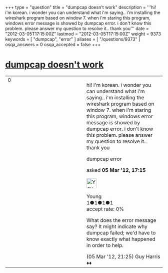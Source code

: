 +++
type = "question"
title = "dumpcap doesn&#x27;t work"
description = '''hi! i&#x27;m korean. i wonder you can understand what i&#x27;m saying.. i&#x27;m installing the wireshark program based on window 7. when i&#x27;m staring this program, windows error message is showed by dumpcap error. i don&#x27;t know this problem. please answer my question to resolve it.. thank you'''
date = "2012-03-05T17:15:00Z"
lastmod = "2012-03-05T17:15:00Z"
weight = 9373
keywords = [ "dumpcap", "error" ]
aliases = [ "/questions/9373" ]
osqa_answers = 0
osqa_accepted = false
+++

<div class="headNormal">

# [dumpcap doesn't work](/questions/9373/dumpcap-doesnt-work)

</div>

<div id="main-body">

<div id="askform">

<table id="question-table" style="width:100%;"><colgroup><col style="width: 50%" /><col style="width: 50%" /></colgroup><tbody><tr class="odd"><td style="width: 30px; vertical-align: top"><div class="vote-buttons"><div id="post-9373-score" class="post-score" title="current number of votes">0</div><div id="favorite-count" class="favorite-count"></div></div></td><td><div id="item-right"><div class="question-body"><p>hi! i'm korean. i wonder you can understand what i'm saying.. i'm installing the wireshark program based on window 7. when i'm staring this program, windows error message is showed by dumpcap error. i don't know this problem. please answer my question to resolve it.. thank you</p></div><div id="question-tags" class="tags-container tags">dumpcap error</div><div id="question-controls" class="post-controls"></div><div class="post-update-info-container"><div class="post-update-info post-update-info-user"><p>asked <strong>05 Mar '12, 17:15</strong></p><img src="https://secure.gravatar.com/avatar/a37d6faec59a841457dc538119849c77?s=32&amp;d=identicon&amp;r=g" class="gravatar" width="32" height="32" alt="Young&#39;s gravatar image" /><p>Young<br />
<span class="score" title="1 reputation points">1</span><span title="1 badges"><span class="badge1">●</span><span class="badgecount">1</span></span><span title="1 badges"><span class="silver">●</span><span class="badgecount">1</span></span><span title="1 badges"><span class="bronze">●</span><span class="badgecount">1</span></span><br />
<span class="accept_rate" title="Rate of the user&#39;s accepted answers">accept rate:</span> <span title="Young has no accepted answers">0%</span></p></div></div><div id="comments-container-9373" class="comments-container"><span id="9384"></span><div id="comment-9384" class="comment"><div id="post-9384-score" class="comment-score"></div><div class="comment-text"><p>What does the error message say? It might indicate why dumpcap failed; we'd have to know exactly what happened in order to help.</p></div><div id="comment-9384-info" class="comment-info"><span class="comment-age">(05 Mar '12, 21:25)</span> Guy Harris ♦♦</div></div></div><div id="comment-tools-9373" class="comment-tools"></div><div class="clear"></div><div id="comment-9373-form-container" class="comment-form-container"></div><div class="clear"></div></div></td></tr></tbody></table>

</div>

</div>

